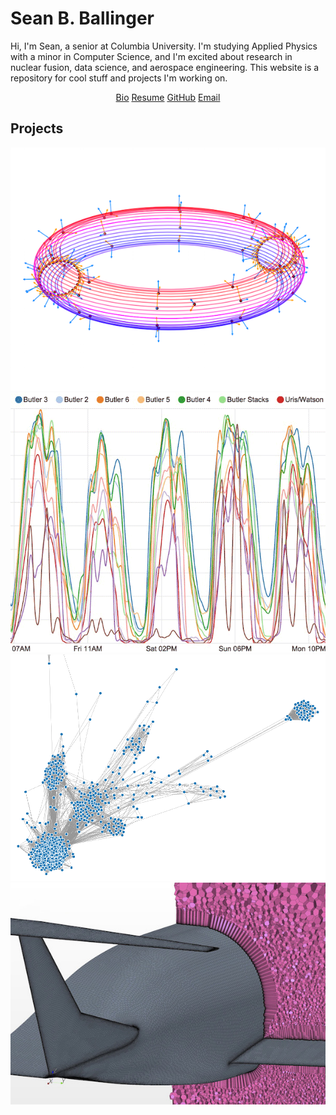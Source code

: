 # Sean B. Ballinger

Hi, I'm Sean, a senior at Columbia University. I'm studying Applied Physics with a minor in Computer Science, and I'm excited about research in nuclear fusion, data science, and aerospace engineering. This website is a repository for cool stuff and projects I'm working on.

<center><a class="button" href="http://engineering.columbia.edu/sean-ballinger"><i class="fa fa-user"></i> Bio</a> <a class="button" href="ballinger_resume.pdf"><i class="fa fa-file-text"></i> Resume</a>  <a class="button" href="https://github.com/sballin"><i class="fa fa-github fa-lg"></i> GitHub</a> <a class="button" href="mailto:s.ballinger@columbia.edu"><i class="fa fa-envelope"></i> Email</a></center>

## Projects

<center>
<a href="physics/plasma-current-reconstruction"><img src="thumb_3d.png" class="thumb"></a>
<a href="http://www.columbia.edu/~sbb2151/rho_t/"><img src="thumb_finals.png" class="thumb"></a>
<a href="code/friend-graph"><img src="thumb_connections.png" class="thumb"></a>
<!-- <a href="code/mandelbrot"><img src="http://sball.in/thumb_cbrot.png" style="display: inline-block; height: 175px; margin-right: 1%; margin-bottom: 1em;"></a> -->
<a href="physics/papers"><img src="thumb_star.jpg" class="thumb"></a>
</center>
<p style="clear: both;">

